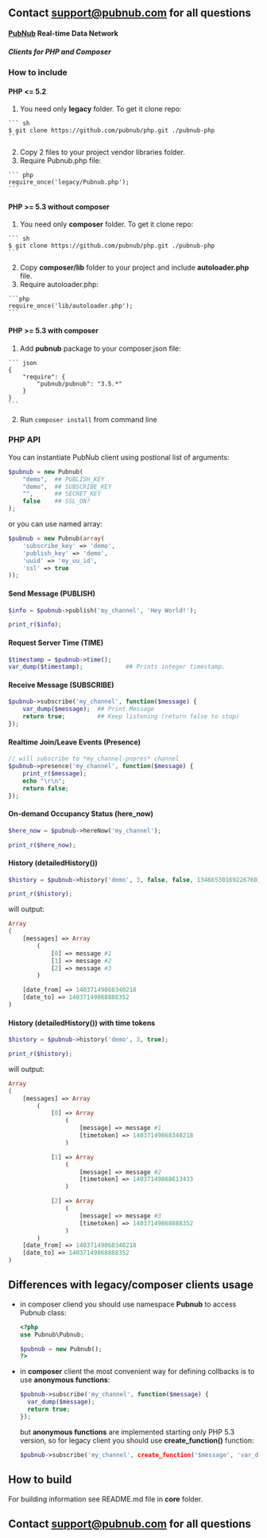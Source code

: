 ## Contact support@pubnub.com for all questions

#### [PubNub](http://www.pubnub.com) Real-time Data Network
##### Clients for PHP and Composer


### How to include

#### PHP <= 5.2
  1. You need only **legacy** folder. To get it clone repo:

    ``` sh
    $ git clone https://github.com/pubnub/php.git ./pubnub-php
    ```
  2. Copy 2 files to your project vendor libraries folder.
  3. Require Pubnub.php file:

    ``` php
    require_once('legacy/Pubnub.php');
    ```

#### PHP >= 5.3 without composer
  1. You need only **composer** folder. To get it clone repo:

    ``` sh
    $ git clone https://github.com/pubnub/php.git ./pubnub-php
    ```

  2. Copy **composer/lib** folder to your project and include **autoloader.php** file.
  3. Require autoloader.php:
  
    ```php
    require_once('lib/autoloader.php');
    ```
    
#### PHP >= 5.3 with composer
  1. Add **pubnub** package to your composer.json file:
  
    ``` json
    {
        "require": {
            "pubnub/pubnub": "3.5.*"
        }
    }
    ```
  2. Run ```composer install``` from command line

### PHP API
You can instantiate PubNub client using postional list of arguments:

```php
$pubnub = new Pubnub(
    "demo",  ## PUBLISH_KEY
    "demo",  ## SUBSCRIBE_KEY
    "",      ## SECRET_KEY
    false    ## SSL_ON?
);
```
or you can use named array:

```php
$pubnub = new Pubnub(array(
    'subscribe_key' => 'demo',
    'publish_key' => 'demo',
    'uuid' => 'my_uu_id',
    'ssl' => true
));
```
#### Send Message (PUBLISH)
```php
$info = $pubnub->publish('my_channel', 'Hey World!');

print_r($info);
```

#### Request Server Time (TIME)
```php
$timestamp = $pubnub->time();
var_dump($timestamp);            ## Prints integer timestamp.
```

#### Receive Message (SUBSCRIBE)
```php
$pubnub->subscribe('my_channel', function($message) {
    var_dump($message);  ## Print Message
    return true;         ## Keep listening (return false to stop)
});
```

#### Realtime Join/Leave Events (Presence)
```php
// will subscribe to *my_channel-pnpres* channel
$pubnub->presence('my_channel', function($message) {
    print_r($message);
    echo "\r\n";
    return false;
});
```

#### On-demand Occupancy Status (here_now)
```php
$here_now = $pubnub->hereNow('my_channel');

print_r($here_now);
```

#### History (detailedHistory())
```php
$history = $pubnub->history('demo', 3, false, false, 13466530169226760);

print_r($history);
```
will output:
```php
Array
(
    [messages] => Array
        (
            [0] => message #1
            [1] => message #2
            [2] => message #3
        )

    [date_from] => 14037149868340218
    [date_to] => 14037149868888352
)
```
#### History (detailedHistory()) with time tokens
```php
$history = $pubnub->history('demo', 3, true);

print_r($history);
```
will output:
```php
Array
(
    [messages] => Array
        (
            [0] => Array
                (
                    [message] => message #1
                    [timetoken] => 14037149868340218
                )

            [1] => Array
                (
                    [message] => message #2
                    [timetoken] => 14037149868613433
                )

            [2] => Array
                (
                    [message] => message #3
                    [timetoken] => 14037149868888352
                )
        )
    [date_from] => 14037149868340218
    [date_to] => 14037149868888352
)
```
## Differences with legacy/composer clients usage
* in composer cliend you should use namespace **Pubnub** to access Pubnub class:

  ``` php
  <?php
  use Pubnub\Pubnub;
  
  $pubnub = new Pubnub();
  ?>
  ```

* in **composer** client the most convenient way for defining collbacks is to use **anonymous functions**:

  ``` php
  $pubnub->subscribe('my_channel', function($message) {
    var_dump($message);
    return true;
  });
  ```

  but **anonymous functions** are implemented starting only PHP 5.3 version, so for legacy client you should use **create_function()** function:

  ```php
  $pubnub->subscribe('my_channel', create_function('$message', 'var_dump($message); return true;'));
  ```
## How to build
  For building information see README.md file in **core** folder.
  
## Contact support@pubnub.com for all questions
